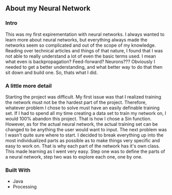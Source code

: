 ## About my Neural Network

### Intro

This was my first expirementation with neural networks. I always wanted to learn more about neural networks, but everything always made the networks seem so complicated and out of the scope of my knowledge. Reading over technical articles and things of that nature, I found that I was not able to really understand a lot of even the basic terms used. I mean what even is backpropagation? Feed-forward? Neurons??? Obviously I needed to get a better understanding, and what better way to do that then sit down and build one. So, thats what I did. 

### A little more detail

Starting the project was difficult. My first issue was that I realized training the network must not be the hardest part of the project. Therefore, whatever problem I chose to solve must have an easily definable training set. If I had to spend all my time creating a data set to train my network on, I would 100% abandon this project. That is how I chose a Sin function. However, as for the actual neural network, the actual training set can be changed to be anything the user would want to input. The next problem was I wasn't quite sure where to start. I decided to break everything up into the most individualized parts as possible as to make things very specific and easy to work on. That is why each part of the network has it's own class. This made learning as I went very easy. Step one was to define the parts of a neural network, step two was to explore each one, one by one. 

### Built With

* Java
* Processing
